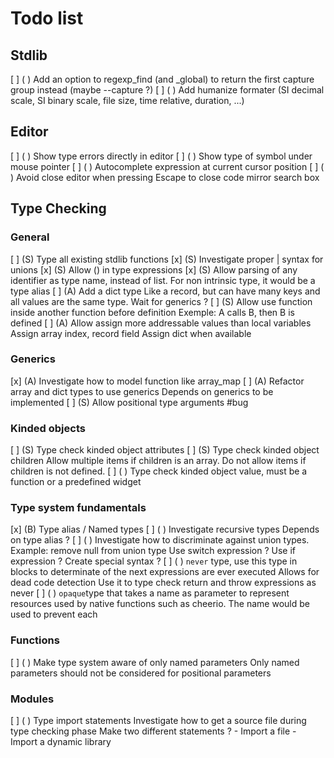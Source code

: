 # Todo list

## Stdlib
 [ ] ( ) Add an option to regexp_find (and _global) to return the first capture group instead (maybe --capture ?)
 [ ] ( ) Add humanize formater (SI decimal scale, SI binary scale, file size, time relative, duration, ...)

## Editor

 [ ] ( ) Show type errors directly in editor
 [ ] ( ) Show type of symbol under mouse pointer
 [ ] ( ) Autocomplete expression at current cursor position
 [ ] ( ) Avoid close editor when pressing Escape to close code mirror search box

## Type Checking

### General
 [ ] (S) Type all existing stdlib functions
 [x] (S) Investigate proper | syntax for unions
 [x] (S) Allow () in type expressions
 [x] (S) Allow parsing of any identifier as type name, instead of list. For non intrinsic type, it would be a type alias
 [ ] (A) Add a dict type
            Like a record, but can have many keys and all values are the same type.
            Wait for generics ?
 [ ] (S) Allow use function inside another function before definition
            Exemple: A calls B, then B is defined
 [ ] (A) Allow assign more addressable values than local variables
            Assign array index, record field
            Assign dict when available

### Generics
 [x] (A) Investigate how to model function like array_map
 [ ] (A) Refactor array and dict types to use generics
            Depends on generics to be implemented
 [ ] (S) Allow positional type arguments #bug

### Kinded objects
 [ ] (S) Type check kinded object attributes
 [ ] (S) Type check kinded object children
            Allow multiple items if children is an array.
            Do not allow items if children is not defined.
 [ ] ( ) Type check kinded object value, must be a function or a predefined widget

### Type system fundamentals
 [x] (B) Type alias / Named types
 [ ] ( ) Investigate recursive types
            Depends on type alias ?
 [ ] ( ) Investigate how to discriminate against union types.
            Example: remove null from union type
            Use switch expression ?
            Use if expression ?
            Create special syntax ?
 [ ] ( ) `never` type, use this type in blocks to determinate of the next expressions are ever executed
            Allows for dead code detection
            Use it to type check return and throw expressions as never
 [ ] ( ) `opaque`type that takes a name as parameter to represent resources used by native functions
            such as cheerio. The name would be used to prevent each

### Functions
 [ ] ( ) Make type system aware of only named parameters
            Only named parameters should not be considered for positional parameters

### Modules
 [ ] ( ) Type import statements
            Investigate how to get a source file during type checking phase
            Make two different statements ?
                - Import a file
                - Import a dynamic library
